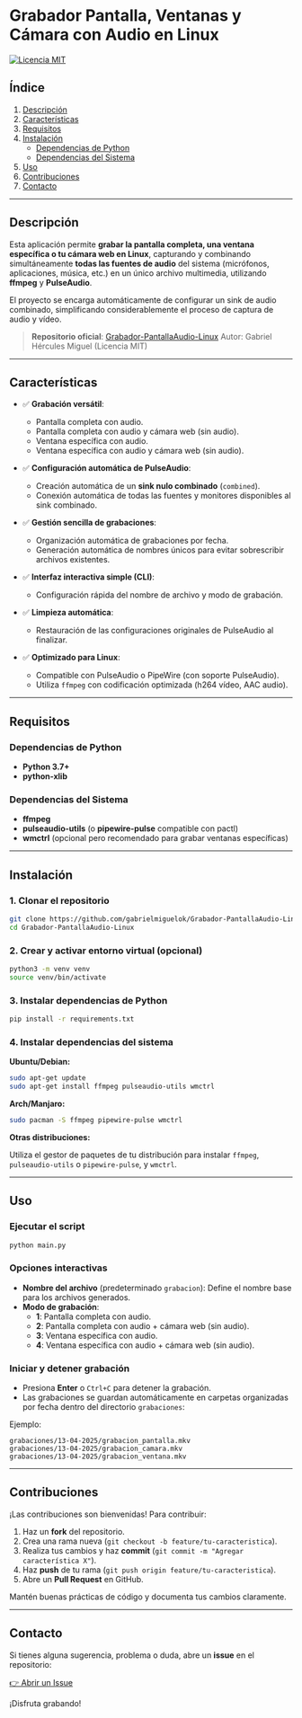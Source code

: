# Grabador Pantalla, Ventanas y Cámara con Audio en Linux

[![Licencia MIT](https://img.shields.io/badge/license-MIT-blue.svg)](LICENSE)

## Índice

1. [Descripción](#descripción)
2. [Características](#características)
3. [Requisitos](#requisitos)
4. [Instalación](#instalación)
    - [Dependencias de Python](#dependencias-de-python)
    - [Dependencias del Sistema](#dependencias-del-sistema)
5. [Uso](#uso)
6. [Contribuciones](#contribuciones)
7. [Contacto](#contacto)

---

## Descripción

Esta aplicación permite **grabar la pantalla completa, una ventana específica o tu cámara web en Linux**, capturando y combinando simultáneamente **todas las fuentes de audio** del sistema (micrófonos, aplicaciones, música, etc.) en un único archivo multimedia, utilizando **ffmpeg** y **PulseAudio**.

El proyecto se encarga automáticamente de configurar un sink de audio combinado, simplificando considerablemente el proceso de captura de audio y vídeo.

> **Repositorio oficial**: [Grabador-PantallaAudio-Linux](https://github.com/gabrielmiguelok/Grabador-PantallaAudio-Linux)
> Autor: Gabriel Hércules Miguel (Licencia MIT)

---

## Características

- ✅ **Grabación versátil**:
  - Pantalla completa con audio.
  - Pantalla completa con audio y cámara web (sin audio).
  - Ventana específica con audio.
  - Ventana específica con audio y cámara web (sin audio).

- ✅ **Configuración automática de PulseAudio**:
  - Creación automática de un **sink nulo combinado** (`combined`).
  - Conexión automática de todas las fuentes y monitores disponibles al sink combinado.

- ✅ **Gestión sencilla de grabaciones**:
  - Organización automática de grabaciones por fecha.
  - Generación automática de nombres únicos para evitar sobrescribir archivos existentes.

- ✅ **Interfaz interactiva simple (CLI)**:
  - Configuración rápida del nombre de archivo y modo de grabación.

- ✅ **Limpieza automática**:
  - Restauración de las configuraciones originales de PulseAudio al finalizar.

- ✅ **Optimizado para Linux**:
  - Compatible con PulseAudio o PipeWire (con soporte PulseAudio).
  - Utiliza `ffmpeg` con codificación optimizada (h264 vídeo, AAC audio).

---

## Requisitos

### Dependencias de Python

- **Python 3.7+**
- **python-xlib**

### Dependencias del Sistema

- **ffmpeg**
- **pulseaudio-utils** (o **pipewire-pulse** compatible con pactl)
- **wmctrl** (opcional pero recomendado para grabar ventanas específicas)

---

## Instalación

### 1. Clonar el repositorio

```bash
git clone https://github.com/gabrielmiguelok/Grabador-PantallaAudio-Linux.git
cd Grabador-PantallaAudio-Linux
```

### 2. Crear y activar entorno virtual (opcional)

```bash
python3 -m venv venv
source venv/bin/activate
```

### 3. Instalar dependencias de Python

```bash
pip install -r requirements.txt
```

### 4. Instalar dependencias del sistema

**Ubuntu/Debian:**

```bash
sudo apt-get update
sudo apt-get install ffmpeg pulseaudio-utils wmctrl
```

**Arch/Manjaro:**

```bash
sudo pacman -S ffmpeg pipewire-pulse wmctrl
```

**Otras distribuciones:**

Utiliza el gestor de paquetes de tu distribución para instalar `ffmpeg`, `pulseaudio-utils` o `pipewire-pulse`, y `wmctrl`.

---

## Uso

### Ejecutar el script

```bash
python main.py
```

### Opciones interactivas

- **Nombre del archivo** (predeterminado `grabacion`): Define el nombre base para los archivos generados.
- **Modo de grabación**:
  - **1**: Pantalla completa con audio.
  - **2**: Pantalla completa con audio + cámara web (sin audio).
  - **3**: Ventana específica con audio.
  - **4**: Ventana específica con audio + cámara web (sin audio).

### Iniciar y detener grabación

- Presiona **Enter** o `Ctrl+C` para detener la grabación.
- Las grabaciones se guardan automáticamente en carpetas organizadas por fecha dentro del directorio `grabaciones`:

Ejemplo:
```
grabaciones/13-04-2025/grabacion_pantalla.mkv
grabaciones/13-04-2025/grabacion_camara.mkv
grabaciones/13-04-2025/grabacion_ventana.mkv
```

---

## Contribuciones

¡Las contribuciones son bienvenidas! Para contribuir:

1. Haz un **fork** del repositorio.
2. Crea una rama nueva (`git checkout -b feature/tu-caracteristica`).
3. Realiza tus cambios y haz **commit** (`git commit -m "Agregar característica X"`).
4. Haz **push** de tu rama (`git push origin feature/tu-caracteristica`).
5. Abre un **Pull Request** en GitHub.

Mantén buenas prácticas de código y documenta tus cambios claramente.

---

## Contacto

Si tienes alguna sugerencia, problema o duda, abre un **issue** en el repositorio:

[👉 Abrir un Issue](https://github.com/gabrielmiguelok/Grabador-PantallaAudio-Linux/issues)

¡Disfruta grabando!
